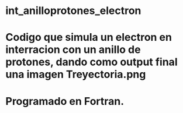# int_anilloprotones_electron

# Codigo que simula un electron en interracion con un anillo de protones, dando como output final una imagen Treyectoria.png
# Programado en Fortran.
